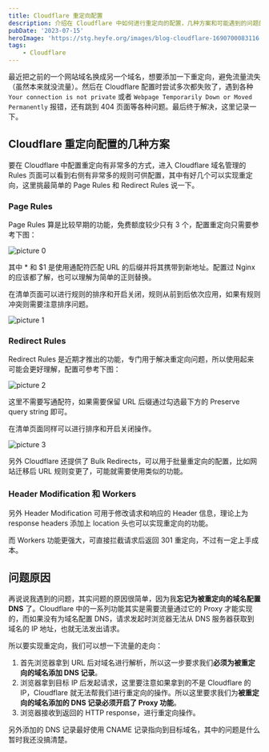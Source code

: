 ```yaml
---
title: Cloudflare 重定向配置
description: 介绍在 Cloudflare 中如何进行重定向的配置，几种方案和可能遇到的问题的分析解决。
pubDate: '2023-07-15'
heroImage: 'https://stg.heyfe.org/images/blog-cloudflare-1690700083116.png'
tags:
    - Cloudflare
---
```


最近把之前的一个网站域名换成另一个域名，想要添加一下重定向，避免流量流失（虽然本来就没流量）。然后在 Cloudflare 配置时尝试多次都失败了，遇到各种 `Your connection is not private` 或者 `Webpage Temporarily Down or Moved Permanently` 报错，还有跳到 404 页面等各种问题。最后终于解决，这里记录一下。

## Cloudflare 重定向配置的几种方案

要在 Cloudflare 中配置重定向有非常多的方式，进入 Cloudflare 域名管理的 Rules 页面可以看到右侧有非常多的规则可供配置，其中有好几个可以实现重定向，这里挑最简单的 Page Rules 和 Redirect Rules 说一下。

### Page Rules

Page Rules 算是比较早期的功能，免费额度较少只有 3 个，配置重定向只需要参考下图：

![picture 0](https://stg.heyfe.org/images/blog-cloudflare-redirect-1689404416009.png)

其中 \* 和 $1 是使用通配符匹配 URL 的后缀并将其携带到新地址。配置过 Nginx 的应该都了解，也可以理解为简单的正则替换。

在清单页面可以进行规则的排序和开启关闭，规则从前到后依次应用，如果有规则冲突则需要注意排序问题。

![picture 1](https://stg.heyfe.org/images/blog-cloudflare-redirect-1689404597891.png)

### Redirect Rules

Redirect Rules 是近期才推出的功能，专门用于解决重定向问题，所以使用起来可能会更好理解，配置可参考下图：

![picture 2](https://stg.heyfe.org/images/blog-cloudflare-redirect-1689404808172.png)

这里不需要写通配符，如果需要保留 URL 后缀通过勾选最下方的 Preserve query string 即可。

在清单页面同样可以进行排序和开启关闭操作。

![picture 3](https://stg.heyfe.org/images/blog-cloudflare-redirect-1689404937391.png)

另外 Cloudflare 还提供了 Bulk Redirects，可以用于批量重定向的配置，比如网站迁移后 URL 规则变更了，可能就需要使用类似的功能。

### Header Modification 和 Workers

另外 Header Modification 可用于修改请求和响应的 Header 信息，理论上为 response headers 添加上 location 头也可以实现重定向的功能。

而 Workers 功能更强大，可直接拦截请求后返回 301 重定向，不过有一定上手成本。

## 问题原因

再说说我遇到的问题，其实问题的原因很简单，因为我**忘记为被重定向的域名配置 DNS** 了。Cloudflare 中的一系列功能其实是需要流量通过它的 Proxy 才能实现的，而如果没有为域名配置 DNS，请求发起时浏览器无法从 DNS 服务器获取到域名的 IP 地址，也就无法发出请求。

所以要实现重定向，我们可以想一下流量的走向：

1. 首先浏览器拿到 URL 后对域名进行解析，所以这一步要求我们**必须为被重定向的域名添加 DNS 记录**。
2. 浏览器拿到目标 IP 后发起请求，这里要注意如果拿到的不是 Cloudflare 的 IP，Cloudflare 就无法帮我们进行重定向的操作。所以这里要求我们为**被重定向的域名添加的 DNS 记录必须开启了 Proxy 功能**。
3. 浏览器接收到返回的 HTTP response，进行重定向操作。

另外添加的 DNS 记录最好使用 CNAME 记录指向到目标域名，其中的问题是什么暂时我还没搞清楚。